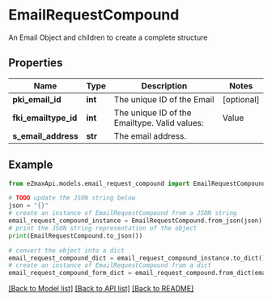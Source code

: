 # EmailRequestCompound

An Email Object and children to create a complete structure

## Properties

Name | Type | Description | Notes
------------ | ------------- | ------------- | -------------
**pki_email_id** | **int** | The unique ID of the Email | [optional] 
**fki_emailtype_id** | **int** | The unique ID of the Emailtype.  Valid values:  |Value|Description| |-|-| |1|Office| |2|Home| | 
**s_email_address** | **str** | The email address. | 

## Example

```python
from eZmaxApi.models.email_request_compound import EmailRequestCompound

# TODO update the JSON string below
json = "{}"
# create an instance of EmailRequestCompound from a JSON string
email_request_compound_instance = EmailRequestCompound.from_json(json)
# print the JSON string representation of the object
print(EmailRequestCompound.to_json())

# convert the object into a dict
email_request_compound_dict = email_request_compound_instance.to_dict()
# create an instance of EmailRequestCompound from a dict
email_request_compound_form_dict = email_request_compound.from_dict(email_request_compound_dict)
```
[[Back to Model list]](../README.md#documentation-for-models) [[Back to API list]](../README.md#documentation-for-api-endpoints) [[Back to README]](../README.md)


